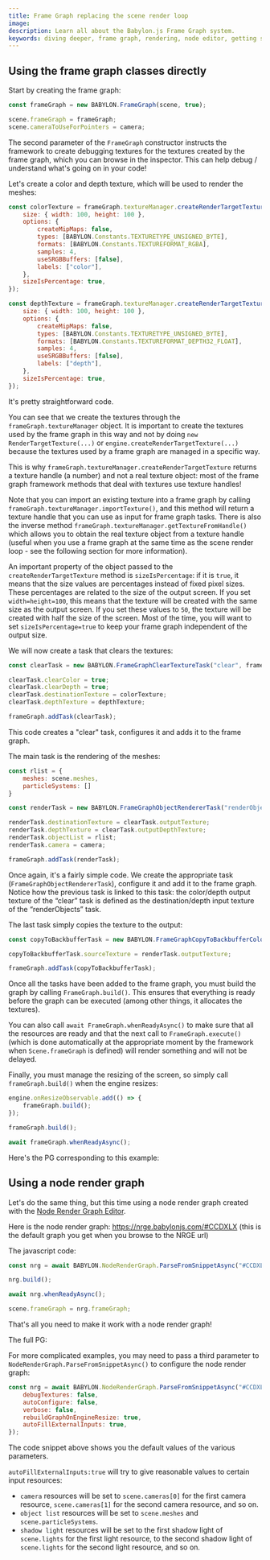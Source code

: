 ```yaml
---
title: Frame Graph replacing the scene render loop
image:
description: Learn all about the Babylon.js Frame Graph system.
keywords: diving deeper, frame graph, rendering, node editor, getting started, basic concepts
---
```


## Using the frame graph classes directly

Start by creating the frame graph:
```javascript
const frameGraph = new BABYLON.FrameGraph(scene, true);

scene.frameGraph = frameGraph;
scene.cameraToUseForPointers = camera;
```
The second parameter of the `FrameGraph` constructor instructs the framework to create debugging textures for the textures created by the frame graph, which you can browse in the inspector. This can help debug / understand what's going on in your code!

Let's create a color and depth texture, which will be used to render the meshes:
```javascript
const colorTexture = frameGraph.textureManager.createRenderTargetTexture("color", {
    size: { width: 100, height: 100 },
    options: {
        createMipMaps: false,
        types: [BABYLON.Constants.TEXTURETYPE_UNSIGNED_BYTE],
        formats: [BABYLON.Constants.TEXTUREFORMAT_RGBA],
        samples: 4,
        useSRGBBuffers: [false],
        labels: ["color"],
    },
    sizeIsPercentage: true,
});

const depthTexture = frameGraph.textureManager.createRenderTargetTexture("depth", {
    size: { width: 100, height: 100 },
    options: {
        createMipMaps: false,
        types: [BABYLON.Constants.TEXTURETYPE_UNSIGNED_BYTE],
        formats: [BABYLON.Constants.TEXTUREFORMAT_DEPTH32_FLOAT],
        samples: 4,
        useSRGBBuffers: [false],
        labels: ["depth"],
    },
    sizeIsPercentage: true,
});
```
It's pretty straightforward code.

You can see that we create the textures through the `frameGraph.textureManager` object. It is important to create the textures used by the frame graph in this way and not by doing `new RenderTargetTexture(...)` or `engine.createRenderTargetTexture(...)` because the textures used by a frame graph are managed in a specific way.

This is why `frameGraph.textureManager.createRenderTargetTexture` returns a texture handle (a number) and not a real texture object: most of the frame graph framework methods that deal with textures use texture handles!

Note that you can import an existing texture into a frame graph by calling `frameGraph.textureManager.importTexture()`, and this method will return a texture handle that you can use as input for frame graph tasks. There is also the inverse method `frameGraph.textureManager.getTextureFromHandle()` which allows you to obtain the real texture object from a texture handle (useful when you use a frame graph at the same time as the scene render loop - see the following section for more information).

An important property of the object passed to the `createRenderTargetTexture` method is `sizeIsPercentage`: if it is `true`, it means that the size values are percentages instead of fixed pixel sizes. These percentages are related to the size of the output screen. If you set `width=height=100`, this means that the texture will be created with the same size as the output screen. If you set these values to `50`, the texture will be created with half the size of the screen. Most of the time, you will want to set `sizeIsPercentage=true` to keep your frame graph independent of the output size.

We will now create a task that clears the textures:
```javascript
const clearTask = new BABYLON.FrameGraphClearTextureTask("clear", frameGraph);

clearTask.clearColor = true;
clearTask.clearDepth = true;
clearTask.destinationTexture = colorTexture;
clearTask.depthTexture = depthTexture;

frameGraph.addTask(clearTask);
```
This code creates a "clear" task, configures it and adds it to the frame graph.

The main task is the rendering of the meshes:
```javascript
const rlist = {
    meshes: scene.meshes,
    particleSystems: []
}

const renderTask = new BABYLON.FrameGraphObjectRendererTask("renderObjects", frameGraph, scene);

renderTask.destinationTexture = clearTask.outputTexture;
renderTask.depthTexture = clearTask.outputDepthTexture;
renderTask.objectList = rlist;
renderTask.camera = camera;

frameGraph.addTask(renderTask);
```
Once again, it's a fairly simple code. We create the appropriate task (`FrameGraphObjectRendererTask`), configure it and add it to the frame graph.
Notice how the previous task is linked to this task: the color/depth output texture of the “clear” task is defined as the destination/depth input texture of the “renderObjects” task.

The last task simply copies the texture to the output:
```javascript
const copyToBackbufferTask = new BABYLON.FrameGraphCopyToBackbufferColorTask("copytobackbuffer", frameGraph);

copyToBackbufferTask.sourceTexture = renderTask.outputTexture;

frameGraph.addTask(copyToBackbufferTask);
```
Once all the tasks have been added to the frame graph, you must build the graph by calling `FrameGraph.build()`. This ensures that everything is ready before the graph can be executed (among other things, it allocates the textures).

You can also call `await FrameGraph.whenReadyAsync()` to make sure that all the resources are ready and that the next call to `FrameGraph.execute()` (which is done automatically at the appropriate moment by the framework when `Scene.frameGraph` is defined) will render something and will not be delayed.

Finally, you must manage the resizing of the screen, so simply call `frameGraph.build()` when the engine resizes:
```javascript
engine.onResizeObservable.add(() => {
    frameGraph.build();
});

frameGraph.build();

await frameGraph.whenReadyAsync();
```

Here's the PG corresponding to this example: <Playground id="#9YU4C5#6" title="Frame Graph basic example" description="Basic frame graph example in replacement of the scene render loop (manual use of the frame graph classes)"/>

## Using a node render graph

Let's do the same thing, but this time using a node render graph created with the [Node Render Graph Editor](https://nrge.babylonjs.com/).

Here is the node render graph: https://nrge.babylonjs.com/#CCDXLX
(this is the default graph you get when you browse to the NRGE url)

The javascript code:
```javascript
const nrg = await BABYLON.NodeRenderGraph.ParseFromSnippetAsync("#CCDXLX", scene);

nrg.build();

await nrg.whenReadyAsync();

scene.frameGraph = nrg.frameGraph;
```
That's all you need to make it work with a node render graph!

The full PG: <Playground id="#9YU4C5#7" title="Frame Graph basic example" description="Basic frame graph example in replacement of the scene render loop (node render graph)"/>

For more complicated examples, you may need to pass a third parameter to `NodeRenderGraph.ParseFromSnippetAsync()` to configure the node render graph:
```javascript
const nrg = await BABYLON.NodeRenderGraph.ParseFromSnippetAsync("#CCDXLX", scene, {
    debugTextures: false,
    autoConfigure: false,
    verbose: false,
    rebuildGraphOnEngineResize: true,
    autoFillExternalInputs: true,
});
```
The code snippet above shows you the default values of the various parameters.

`autoFillExternalInputs:true` will try to give reasonable values to certain input resources:
* `camera` resources will be set to `scene.cameras[0]` for the first camera resource, `scene.cameras[1]` for the second camera resource, and so on.
* `object list` resources will be set to `scene.meshes` and `scene.particleSystems`.
* `shadow light` resources will be set to the first shadow light of `scene.lights` for the first light resource, to the second shadow light of `scene.lights` for the second light resource, and so on.

